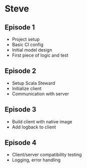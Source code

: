 # Steve

## Episode 1

- Project setup
- Basic CI config
- Initial model design
- First piece of logic and test

## Episode 2

- Setup Scala Steward
- Initialize client
- Communication with server

## Episode 3

- Build client with native image
- Add logback to client

## Episode 4

- Client/server compatibility testing
- Logging, error handling
